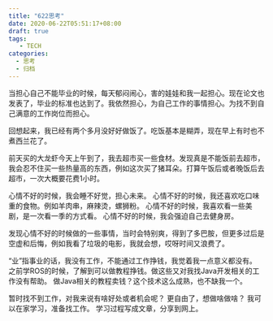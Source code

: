 ```yaml
---
title: "622思考"
date: 2020-06-22T05:51:17+08:00
draft: true
tags: 
   - TECH
categories:
  - 思考
  - 归档
---
```



当担心自己不能毕业的时候，每天郁闷闹心，害的娃娃和我一起担心。现在论文也发表了，毕业的标准也达到了。我依然担心，为自己工作的事情担心。为找不到自己满意的工作岗位而担心。

回想起来，我已经有两个多月没好好做饭了。吃饭基本是糊弄，现在早上有时也不煮西兰花了。

前天买的大龙虾今天上午到了，我去超市买一些食材。发现真是不能饭前去超市，我会忍不住买一些热量高的东西，例如这次买了猪耳朵。打算午饭后或者晚饭后去超市，一次大概要花费1小时。

心情不好的时候，我会睡不好觉，担心未来。
心情不好的时候，我还喜欢吃口味重的食物。例如羊肉串，麻辣烫，螺狮粉。
心情不好的时候，我喜欢看一些美剧，是一次看一季的方式看。
心情不好的时候，我会强迫自己去健身房。

发现心情不好的时候做的一些事情，当时会特别爽，得到了多巴胺，但更多过后是空虚和后悔，例如我看了垃圾的电影，我就会想，哎呀时间又浪费了。

“业”指事业的话，我没有工作，不能通过工作挣钱，我觉着我一点意义都没有。
之前学ROS的时候，了解到可以做教程挣钱。做这些又对我找Java开发相关的工作没有帮助。
做Java相关的教程卖钱？这个技术这么成熟，也不缺我一个。

暂时找不到工作，对我来说有啥好处或者机会呢？
更自由了，想做啥做啥？
我可以在家学习，准备找工作。
学习过程写成文章，分享到网上。

 